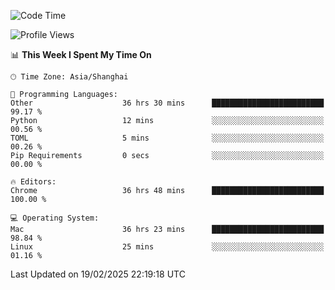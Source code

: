 <!--START_SECTION:waka-->
![Code Time](http://img.shields.io/badge/Code%20Time-3%2C526%20hrs%2042%20mins-blue)

![Profile Views](http://img.shields.io/badge/Profile%20Views-0-blue)

📊 **This Week I Spent My Time On** 

```text
🕑︎ Time Zone: Asia/Shanghai

💬 Programming Languages: 
Other                    36 hrs 30 mins      █████████████████████████   99.17 % 
Python                   12 mins             ░░░░░░░░░░░░░░░░░░░░░░░░░   00.56 % 
TOML                     5 mins              ░░░░░░░░░░░░░░░░░░░░░░░░░   00.26 % 
Pip Requirements         0 secs              ░░░░░░░░░░░░░░░░░░░░░░░░░   00.00 % 

🔥 Editors: 
Chrome                   36 hrs 48 mins      █████████████████████████   100.00 % 

💻 Operating System: 
Mac                      36 hrs 23 mins      █████████████████████████   98.84 % 
Linux                    25 mins             ░░░░░░░░░░░░░░░░░░░░░░░░░   01.16 % 
```


 Last Updated on 19/02/2025 22:19:18 UTC
<!--END_SECTION:waka-->